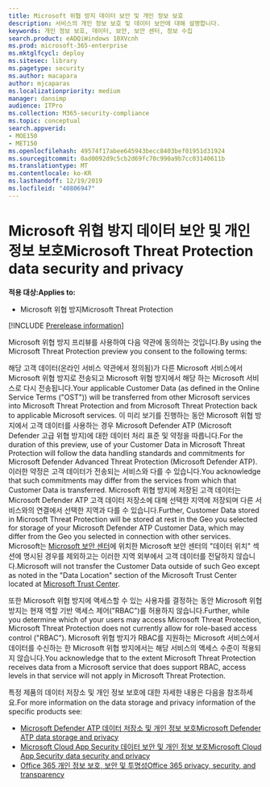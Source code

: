 ```yaml
---
title: Microsoft 위협 방지 데이터 보안 및 개인 정보 보호
description: 서비스의 개인 정보 보호 및 데이터 보안에 대해 설명합니다.
keywords: 개인 정보 보호, 데이터, 보안, 보안 센터, 정보 수집
search.product: eADQiWindows 10XVcnh
ms.prod: microsoft-365-enterprise
ms.mktglfcycl: deploy
ms.sitesec: library
ms.pagetype: security
ms.author: macapara
author: mjcaparas
ms.localizationpriority: medium
manager: dansimp
audience: ITPro
ms.collection: M365-security-compliance
ms.topic: conceptual
search.appverid:
- MOE150
- MET150
ms.openlocfilehash: 49574f17abee645943becc8403bef01951d31924
ms.sourcegitcommit: 0ad0092d9c5cb2d69fc70c990a9b7cc03140611b
ms.translationtype: MT
ms.contentlocale: ko-KR
ms.lasthandoff: 12/19/2019
ms.locfileid: "40806947"
---
```

# <a name="microsoft-threat-protection-data-security-and-privacy"></a><span data-ttu-id="24a80-104">Microsoft 위협 방지 데이터 보안 및 개인 정보 보호</span><span class="sxs-lookup"><span data-stu-id="24a80-104">Microsoft Threat Protection data security and privacy</span></span>

<span data-ttu-id="24a80-105">**적용 대상:**</span><span class="sxs-lookup"><span data-stu-id="24a80-105">**Applies to:**</span></span>
- <span data-ttu-id="24a80-106">Microsoft 위협 방지</span><span class="sxs-lookup"><span data-stu-id="24a80-106">Microsoft Threat Protection</span></span>

[!INCLUDE [Prerelease information](../includes/prerelease.md)]

<span data-ttu-id="24a80-107">Microsoft 위협 방지 프리뷰를 사용하여 다음 약관에 동의하는 것입니다.</span><span class="sxs-lookup"><span data-stu-id="24a80-107">By using the Microsoft Threat Protection preview you consent to the following terms:</span></span>

<span data-ttu-id="24a80-108">해당 고객 데이터(온라인 서비스 약관에서 정의됨)가 다른 Microsoft 서비스에서 Microsoft 위협 방지로 전송되고 Microsoft 위협 방지에서 해당 하는 Microsoft 서비스로 다시 전송됩니다.</span><span class="sxs-lookup"><span data-stu-id="24a80-108">Your applicable Customer Data (as defined in the Online Service Terms ("OST")) will be transferred from other Microsoft services into Microsoft Threat Protection and from Microsoft Threat Protection back to applicable Microsoft services.</span></span> <span data-ttu-id="24a80-109">이 미리 보기를 진행하는 동안 Microsoft 위협 방지에서 고객 데이터를 사용하는 경우 Microsoft Defender ATP (Microsoft Defender 고급 위협 방지)에 대한 데이터 처리 표준 및 약정을 따릅니다.</span><span class="sxs-lookup"><span data-stu-id="24a80-109">For the duration of this preview, use of your Customer Data in Microsoft Threat Protection will follow the data handling standards and commitments for Microsoft Defender Advanced Threat Protection (Microsoft Defender ATP).</span></span> <span data-ttu-id="24a80-110">이러한 약정은 고객 데이터가 전송되는 서비스와 다를 수 있습니다.</span><span class="sxs-lookup"><span data-stu-id="24a80-110">You acknowledge that such commitments may differ from the services from which that Customer Data is transferred.</span></span> <span data-ttu-id="24a80-111">Microsoft 위협 방지에 저장된 고객 데이터는 Microsoft Defender ATP 고객 데이터 저장소에 대해 선택한 지역에 저장되며 다른 서비스와의 연결에서 선택한 지역과 다를 수 있습니다.</span><span class="sxs-lookup"><span data-stu-id="24a80-111">Further, Customer Data stored in Microsoft Threat Protection will be stored at rest in the Geo you selected for storage of your Microsoft Defender ATP Customer Data, which may differ from the Geo you selected in connection with other services.</span></span> <span data-ttu-id="24a80-112">Microsoft는 [Microsoft 보안 센터](https://www.microsoft.com/trust-center)에 위치한 Microsoft 보안 센터의 "데이터 위치" 섹션에 명시된 경우를 제외하고는 이러한 지역 외부에서 고객 데이터를 전달하지 않습니다.</span><span class="sxs-lookup"><span data-stu-id="24a80-112">Microsoft will not transfer the Customer Data outside of such Geo except as noted in the "Data Location" section of the Microsoft Trust Center located at [Microsoft Trust Center](https://www.microsoft.com/trust-center).</span></span>

<span data-ttu-id="24a80-113">또한 Microsoft 위협 방지에 액세스할 수 있는 사용자를 결정하는 동안 Microsoft 위협 방지는 현재 역할 기반 액세스 제어("RBAC")를 허용하지 않습니다.</span><span class="sxs-lookup"><span data-stu-id="24a80-113">Further, while you determine which of your users may access Microsoft Threat Protection, Microsoft Threat Protection does not currently allow for role-based access control ("RBAC").</span></span> <span data-ttu-id="24a80-114">Microsoft 위협 방지가 RBAC를 지원하는 Microsoft 서비스에서 데이터를 수신하는 한 Microsoft 위협 방지에서는 해당 서비스의 액세스 수준이 적용되지 않습니다.</span><span class="sxs-lookup"><span data-stu-id="24a80-114">You acknowledge that to the extent Microsoft Threat Protection receives data from a Microsoft service that does support RBAC, access levels in that service will not apply in Microsoft Threat Protection.</span></span>


<span data-ttu-id="24a80-115">특정 제품의 데이터 저장소 및 개인 정보 보호에 대한 자세한 내용은 다음을 참조하세요.</span><span class="sxs-lookup"><span data-stu-id="24a80-115">For more information on the data storage and privacy information of the specific products see:</span></span>
- [<span data-ttu-id="24a80-116">Microsoft Defender ATP 데이터 저장소 및 개인 정보 보호</span><span class="sxs-lookup"><span data-stu-id="24a80-116">Microsoft Defender ATP data storage and privacy</span></span>](https://docs.microsoft.com/windows/security/threat-protection/microsoft-defender-atp/data-storage-privacy)
- [<span data-ttu-id="24a80-117">Microsoft Cloud App Security 데이터 보안 및 개인 정보 보호</span><span class="sxs-lookup"><span data-stu-id="24a80-117">Microsoft Cloud App Security data security and privacy</span></span>](https://docs.microsoft.com/cloud-app-security/cas-compliance-trust)
- [<span data-ttu-id="24a80-118">Office 365 개인 정보 보호, 보안 및 투명성</span><span class="sxs-lookup"><span data-stu-id="24a80-118">Office 365 privacy, security, and transparency</span></span>](https://docs.microsoft.com/office365/servicedescriptions/office-365-platform-service-description/privacy-security-and-transparency#advanced-threat-protection)